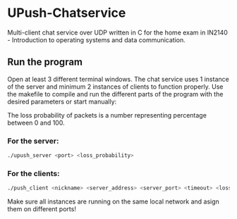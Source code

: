 # UPush-Chatservice

Multi-client chat service over UDP written in C for the home exam in IN2140 - Introduction to operating systems and data communication.

## Run the program

Open at least 3 different terminal windows. The chat service uses 1 instance of the server and minimum 2 instances of clients to function properly.
Use the makefile to compile and run the different parts of the program with the desired parameters or start manually: 

The loss probability of packets is a number representing percentage between 0 and 100.

### For the server:
```bash
./upush_server <port> <loss_probability>
```

### For the clients:
```bash
./push_client <nickname> <server_address> <server_port> <timeout> <loss_probability>
```

Make sure all instances are running on the same local network and asign them on different ports!
